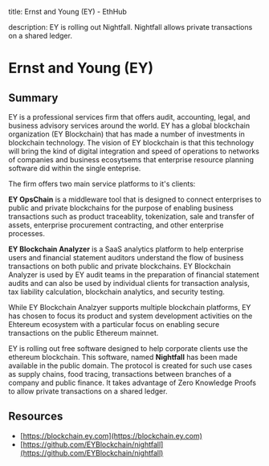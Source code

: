 title: Ernst and Young (EY) - EthHub

description: EY is rolling out Nightfall. Nightfall allows private transactions on a shared ledger.

# Ernst and Young (EY)

## Summary

EY is a professional services firm that offers audit, accounting, legal, and business advisory services around the world.  EY has a global blockchain organization (EY Blockchain) that has made a number of investments in blockchain technology.  The vision of EY blockchain is that this technology will bring the kind of digital integration and speed of operations to networks of companies and business ecosytsems that enterprise resource planning software did within the single enteprise.  

The firm offers two main service platforms to it's clients:

**EY OpsChain** is a middleware tool that is designed to connect enterprises to public and private blockchains for the purpose of enabling business transactions such as product traceablity, tokenization, sale and transfer of assets, enterprise procurement contracting, and other enterprise processes.

**EY Blockchain Analyzer** is a SaaS analytics platform to help enterprise users and financial statement auditors understand the flow of business transactions on both public and private blockchains.  EY Blockchain Analyzer is used by EY audit teams in the preparation of financial statement audits and can also be used by individual clients for transaction analysis, tax liability calculation, blockchain analytics, and security testing.

While EY Blockchain Analzyer supports multiple blockchain platforms, EY has chosen to focus its product and system development activities on the Ehtereum ecosystem with a particular focus on enabling secure transactions on the public Ethereum mainnet.

EY is rolling out free software designed to help corporate clients use the ethereum blockchain. This software, named **Nightfall** has been made available in the public domain. The protocol is created for such use cases as supply chains, food tracing, transactions between branches of a company and public finance. It takes advantage of Zero Knowledge Proofs to allow private transactions on a shared ledger.


## Resources

* [https://blockchain.ey.com](https://blockchain.ey.com)
* [https://github.com/EYBlockchain/nightfall](https://github.com/EYBlockchain/nightfall)

